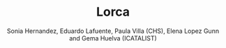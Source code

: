 ---
layout: casestudy
name: lorca
title: Lorca
image: lorca.jpg
author: Sonia Hernandez, Eduardo Lafuente, Paula Villa (CHS), Elena Lopez Gunn and Gema Huelva (ICATALIST)
active: case-studies
---